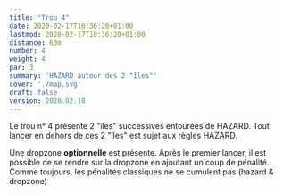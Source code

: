 ```yaml
---
title: "Trou 4"
date: 2020-02-17T10:36:20+01:00
lastmod: 2020-02-17T10:36:20+01:00
distance: 60m
number: 4
weight: 4
par: 3
summary: 'HAZARD autour des 2 "îles"'
cover: './map.svg'
draft: false
version: 2020.02.18
---
```


Le trou n° 4 présente 2 "îles" successives entourées de HAZARD. Tout lancer en dehors de ces 2 "îles" est sujet aux  règles HAZARD.

Une dropzone __optionnelle__ est présente. Après le premier lancer, il est possible de se rendre sur la dropzone en ajoutant un coup de pénalité. Comme toujours, les pénalités classiques ne se cumulent pas (hazard & dropzone)



